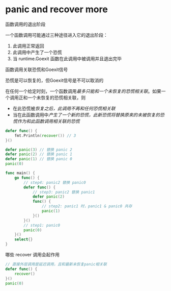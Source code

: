 # panic and recover more

函数调用的退出阶段

一个函数调用可能通过三种途径进入它的退出阶段：

1. 此调用正常返回
2. 此调用中产生了一个恐慌
3. 当 runtime.Goexit 函数在此调用中被调用并且退出完毕

函数调用关联恐慌和Goexit信号

恐慌是可以恢复的，但Goexit信号是不可以取消的

在任何一个给定时刻，一个函数调用*最多只能和一个未恢复的恐慌相关联*。如果一个调用正和一个未恢复的恐慌相关联，则

+ 在此恐慌被*恢复之后，此调用不再和任何恐慌相关联*
+ 当在此函数调用中*产生了一个新的恐慌，此新恐慌将替换原来的未被恢复的恐慌作为和此函数调用相关联的恐慌*

```go
defer func() {
    fmt.Println(recover()) // 3
}()

defer panic(3) // 替换 panic 2
defer panic(2) // 替换 panic 1
defer panic(1) // 替换 panic 0
panic(0)
```

```go
func main() {
    go func() {
        // step4: panic2 替换 panic0
        defer func() {
            // step3: panic2 替换 panic1
            defer panic(2)
            func() {
                // step2: panic1 时，panic1 & panic0 共存
                panic(1)
            }()
        }()
        // step1: panic0
        panic(0)
    }()
    select{}
}
```

哪些 recover 调用会起作用

```go
// 直接外层调用是延迟调用，且和最新未恢复panic相关联
defer func() {
    recover()
}()
panic(0)
```
